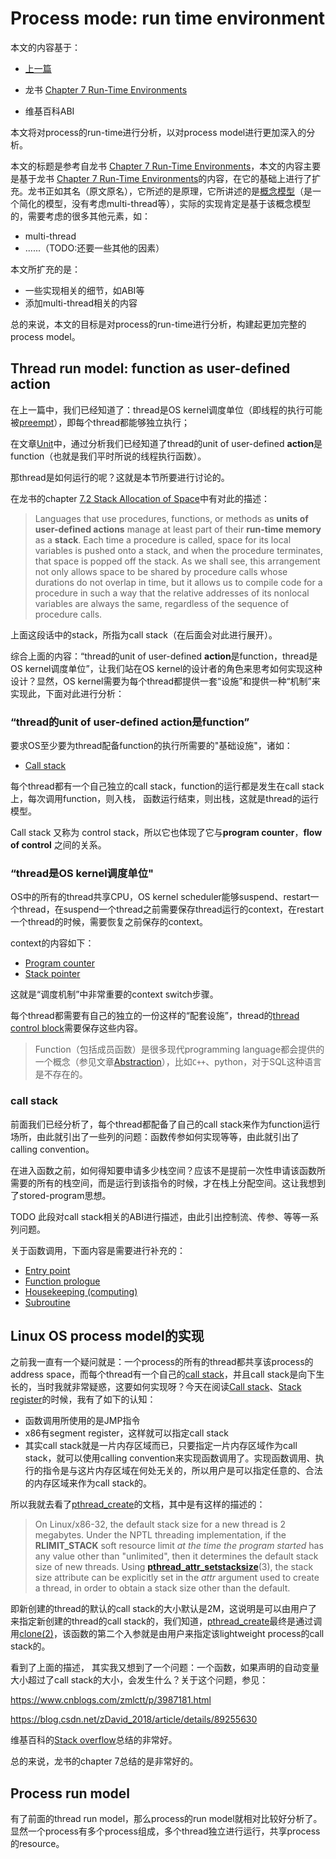 # Process mode: run time environment

本文的内容基于：

- [上一篇](./01-Process-model.md)

- 龙书 [Chapter 7 Run-Time Environments](https://dengking.github.io/compiler-principle/Chapter-7-Run-Time-Environments/)
- 维基百科ABI

本文将对process的run-time进行分析，以对process model进行更加深入的分析。

本文的标题是参考自龙书 [Chapter 7 Run-Time Environments](https://dengking.github.io/compiler-principle/Chapter-7-Run-Time-Environments/)，本文的内容主要是基于龙书 [Chapter 7 Run-Time Environments](https://dengking.github.io/compiler-principle/Chapter-7-Run-Time-Environments/)的内容，在它的基础上进行了扩充。龙书正如其名（原文原名），它所述的是原理，它所讲述的是[概念模型](https://dengking.github.io/Post/Abstraction/Abstraction-and-model/)（是一个简化的模型，没有考虑multi-thread等），实际的实现肯定是基于该概念模型的，需要考虑的很多其他元素，如：

- multi-thread
- ......（TODO:还要一些其他的因素）

本文所扩充的是：

- 一些实现相关的细节，如ABI等
- 添加multi-thread相关的内容

总的来说，本文的目标是对process的run-time进行分析，构建起更加完整的process model。

## Thread run model:  function as user-defined action

在上一篇中，我们已经知道了：thread是OS kernel调度单位（即线程的执行可能被[preempt](https://en.wikipedia.org/wiki/Pre-emptive_multitasking)），即每个thread都能够独立执行；

在文章[Unit](https://dengking.github.io/Post/Unit)中，通过分析我们已经知道了thread的unit of user-defined **action**是function（也就是我们平时所说的线程执行函数）。

那thread是如何运行的呢？这就是本节所要进行讨论的。

在龙书的chapter [7.2 Stack Allocation of Space](https://dengking.github.io/compiler-principle/Chapter-7-Run-Time-Environments/7.2-Stack-Allocation-of-Space/)中有对此的描述：

> Languages that use procedures, functions, or methods as **units of user-defined actions** manage at least part of their **run-time memory** as a **stack**. Each time a procedure is called, space for its local variables is pushed onto a stack, and when the procedure terminates, that space is popped off the stack. As we shall see, this arrangement not only allows space to be shared by procedure calls whose durations do not overlap in time, but it allows us to compile code for a procedure in such a way that the relative addresses of its nonlocal variables are always the same, regardless of the sequence of procedure calls.

上面这段话中的stack，所指为call stack（在后面会对此进行展开）。

综合上面的内容：“thread的unit of user-defined **action**是function，thread是OS kernel调度单位”，让我们站在OS kernel的设计者的角色来思考如何实现这种设计？显然，OS kernel需要为每个thread都提供一套“设施”和提供一种“机制”来实现此，下面对此进行分析：

### “thread的unit of user-defined **action**是function”

要求OS至少要为thread配备function的执行所需要的"基础设施"，诸如：

- [Call stack](https://en.wikipedia.org/wiki/Call_stack)

每个thread都有一个自己独立的call stack，function的运行都是发生在call stack上，每次调用function，则入栈， 函数运行结束，则出栈，这就是thread的运行模型。

Call stack 又称为 control stack，所以它也体现了它与**program counter**，**flow of control** 之间的关系。

### “thread是OS kernel调度单位"

OS中的所有的thread共享CPU，OS kernel scheduler能够suspend、restart一个thread，在suspend一个thread之前需要保存thread运行的context，在restart一个thread的时候，需要恢复之前保存的context。

context的内容如下：

- [Program counter](https://en.wikipedia.org/wiki/Program_counter)
- [Stack pointer](https://en.wikipedia.org/wiki/Stack_pointer)

这就是“调度机制”中非常重要的context switch步骤。



每个thread都需要有自己的独立的一份这样的“配套设施”，thread的[thread control block](https://en.wikipedia.org/wiki/Thread_control_block)需要保存这些内容。

> Function（包括成员函数）是很多现代programming language都会提供的一个概念（参见文章[Abstraction](https://dengking.github.io/Post/Abstraction/Abstraction/)），比如`C++`、python，对于SQL这种语言是不存在的。



### call stack

前面我们已经分析了，每个thread都配备了自己的call stack来作为function运行场所，由此就引出了一些列的问题：函数传参如何实现等等，由此就引出了calling convention。



在进入函数之前，如何得知要申请多少栈空间？应该不是提前一次性申请该函数所需要的所有的栈空间，而是运行到该指令的时候，才在栈上分配空间。这让我想到了stored-program思想。



TODO 此段对call stack相关的ABI进行描述，由此引出控制流、传参、等等一系列问题。



关于函数调用，下面内容是需要进行补充的：

- [Entry point](https://en.wikipedia.org/wiki/Entry_point)
- [Function prologue](https://en.wikipedia.org/wiki/Function_prologue)
- [Housekeeping (computing)](https://en.wikipedia.org/wiki/Housekeeping_(computing))
- [Subroutine](https://en.wikipedia.org/wiki/Subroutine)



## Linux OS process model的实现

之前我一直有一个疑问就是：一个process的所有的thread都共享该process的address space，而每个thread有一个自己的[call stack](https://en.wikipedia.org/wiki/Call_stack)，并且call stack是向下生长的，当时我就非常疑惑，这要如何实现呀？今天在阅读[Call stack](https://en.wikipedia.org/wiki/Call_stack)、[Stack register](https://en.wikipedia.org/wiki/Stack_register)的时候，我有了如下的认知：

- 函数调用所使用的是JMP指令
- x86有segment register，这样就可以指定call stack
- 其实call stack就是一片内存区域而已，只要指定一片内存区域作为call stack，就可以使用calling convention来实现函数调用了。实现函数调用、执行的指令是与这片内存区域在何处无关的，所以用户是可以指定任意的、合法的内存区域来作为call stack的。

所以我就去看了[pthread_create](https://linux.die.net/man/3/pthread_create)的文档，其中是有这样的描述的：

> On Linux/x86-32, the default stack size for a new thread is 2 megabytes. Under the NPTL threading implementation, if the **RLIMIT_STACK** soft resource limit *at the time the program started* has any value other than "unlimited", then it determines the default stack size of new threads. Using **[pthread_attr_setstacksize](https://linux.die.net/man/3/pthread_attr_setstacksize)**(3), the stack size attribute can be explicitly set in the *attr* argument used to create a thread, in order to obtain a stack size other than the default.

即新创建的thread的默认的call stack的大小默认是2M，这说明是可以由用户了来指定新创建的thread的call stack的，我们知道，[pthread_create](https://linux.die.net/man/3/pthread_create)最终是通过调用[clone(2)](https://linux.die.net/man/2/clone)，该函数的第二个入参就是由用户来指定该lightweight process的call stack的。

看到了上面的描述， 其实我又想到了一个问题：一个函数，如果声明的自动变量大小超过了call stack的大小，会发生什么？关于这个问题，参见：

https://www.cnblogs.com/zmlctt/p/3987181.html

https://blog.csdn.net/zDavid_2018/article/details/89255630

维基百科的[Stack overflow](https://en.wikipedia.org/wiki/Stack_overflow)总结的非常好。

总的来说，龙书的chapter 7总结的是非常好的。

## Process run model

有了前面的thread run model，那么process的run model就相对比较好分析了。显然一个process有多个process组成，多个thread独立进行运行，共享process的resource。





